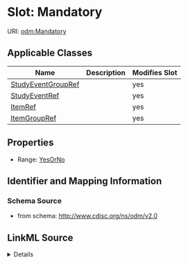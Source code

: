 # Slot: Mandatory

URI: [odm:Mandatory](http://www.cdisc.org/ns/odm/v2.0/Mandatory)



<!-- no inheritance hierarchy -->




## Applicable Classes

| Name | Description | Modifies Slot |
| --- | --- | --- |
[StudyEventGroupRef](StudyEventGroupRef.md) |  |  yes  |
[StudyEventRef](StudyEventRef.md) |  |  yes  |
[ItemRef](ItemRef.md) |  |  yes  |
[ItemGroupRef](ItemGroupRef.md) |  |  yes  |







## Properties

* Range: [YesOrNo](YesOrNo.md)





## Identifier and Mapping Information







### Schema Source


* from schema: http://www.cdisc.org/ns/odm/v2.0




## LinkML Source

<details>
```yaml
name: Mandatory
from_schema: http://www.cdisc.org/ns/odm/v2.0
rank: 1000
alias: Mandatory
domain_of:
- StudyEventGroupRef
- StudyEventRef
- ItemRef
- ItemGroupRef
range: YesOrNo

```
</details>
